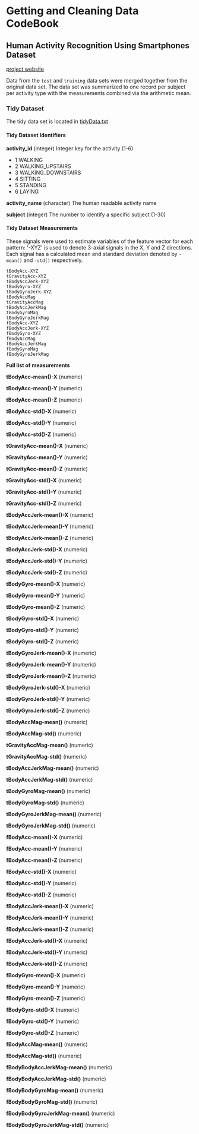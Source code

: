 # Getting and Cleaning Data CodeBook
## Human Activity Recognition Using Smartphones Dataset

[project website](http://archive.ics.uci.edu/ml/datasets/Human+Activity+Recognition+Using+Smartphones)

Data from the `test` and `training` data sets were merged together from the
original data set.  The data set was summarized to one record per subject
per activity type with the measurements combined via the arithmetic mean.

### Tidy Dataset

The tidy data set is located in [tidyData.txt](tidyData.txt)

#### Tidy Dataset Identifiers

**activity_id** (integer)
Integer key for the activity (1-6)

* 1 WALKING
* 2 WALKING_UPSTAIRS
* 3 WALKING_DOWNSTAIRS
* 4 SITTING
* 5 STANDING
* 6 LAYING

**activity_name** (character)
The human readable activity name

**subject** (integer)
The number to identify a specific subject (1-30)

#### Tidy Dataset Measurements

These signals were used to estimate variables of the feature vector for each pattern:
'-XYZ' is used to denote 3-axial signals in the X, Y and Z directions.  Each signal
has a calculated mean and standard deviation denoted by `-mean()` and `-std()`
respectively.

```
tBodyAcc-XYZ
tGravityAcc-XYZ
tBodyAccJerk-XYZ
tBodyGyro-XYZ
tBodyGyroJerk-XYZ
tBodyAccMag
tGravityAccMag
tBodyAccJerkMag
tBodyGyroMag
tBodyGyroJerkMag
fBodyAcc-XYZ
fBodyAccJerk-XYZ
fBodyGyro-XYZ
fBodyAccMag
fBodyAccJerkMag
fBodyGyroMag
fBodyGyroJerkMag
```

**Full list of measurements**

**tBodyAcc-mean()-X** (numeric)

**tBodyAcc-mean()-Y** (numeric)

**tBodyAcc-mean()-Z** (numeric)

**tBodyAcc-std()-X** (numeric)

**tBodyAcc-std()-Y** (numeric)

**tBodyAcc-std()-Z** (numeric)

**tGravityAcc-mean()-X** (numeric)

**tGravityAcc-mean()-Y** (numeric)

**tGravityAcc-mean()-Z** (numeric)

**tGravityAcc-std()-X** (numeric)

**tGravityAcc-std()-Y** (numeric)

**tGravityAcc-std()-Z** (numeric)

**tBodyAccJerk-mean()-X** (numeric)

**tBodyAccJerk-mean()-Y** (numeric)

**tBodyAccJerk-mean()-Z** (numeric)

**tBodyAccJerk-std()-X** (numeric)

**tBodyAccJerk-std()-Y** (numeric)

**tBodyAccJerk-std()-Z** (numeric)

**tBodyGyro-mean()-X** (numeric)

**tBodyGyro-mean()-Y** (numeric)

**tBodyGyro-mean()-Z** (numeric)

**tBodyGyro-std()-X** (numeric)

**tBodyGyro-std()-Y** (numeric)

**tBodyGyro-std()-Z** (numeric)

**tBodyGyroJerk-mean()-X** (numeric)

**tBodyGyroJerk-mean()-Y** (numeric)

**tBodyGyroJerk-mean()-Z** (numeric)

**tBodyGyroJerk-std()-X** (numeric)

**tBodyGyroJerk-std()-Y** (numeric)

**tBodyGyroJerk-std()-Z** (numeric)

**tBodyAccMag-mean()** (numeric)

**tBodyAccMag-std()** (numeric)

**tGravityAccMag-mean()** (numeric)

**tGravityAccMag-std()** (numeric)

**tBodyAccJerkMag-mean()** (numeric)

**tBodyAccJerkMag-std()** (numeric)

**tBodyGyroMag-mean()** (numeric)

**tBodyGyroMag-std()** (numeric)

**tBodyGyroJerkMag-mean()** (numeric)

**tBodyGyroJerkMag-std()** (numeric)

**fBodyAcc-mean()-X** (numeric)

**fBodyAcc-mean()-Y** (numeric)

**fBodyAcc-mean()-Z** (numeric)

**fBodyAcc-std()-X** (numeric)

**fBodyAcc-std()-Y** (numeric)

**fBodyAcc-std()-Z** (numeric)

**fBodyAccJerk-mean()-X** (numeric)

**fBodyAccJerk-mean()-Y** (numeric)

**fBodyAccJerk-mean()-Z** (numeric)

**fBodyAccJerk-std()-X** (numeric)

**fBodyAccJerk-std()-Y** (numeric)

**fBodyAccJerk-std()-Z** (numeric)

**fBodyGyro-mean()-X** (numeric)

**fBodyGyro-mean()-Y** (numeric)

**fBodyGyro-mean()-Z** (numeric)

**fBodyGyro-std()-X** (numeric)

**fBodyGyro-std()-Y** (numeric)

**fBodyGyro-std()-Z** (numeric)

**fBodyAccMag-mean()** (numeric)

**fBodyAccMag-std()** (numeric)

**fBodyBodyAccJerkMag-mean()** (numeric)

**fBodyBodyAccJerkMag-std()** (numeric)

**fBodyBodyGyroMag-mean()** (numeric)

**fBodyBodyGyroMag-std()** (numeric)

**fBodyBodyGyroJerkMag-mean()** (numeric)

**fBodyBodyGyroJerkMag-std()** (numeric)
